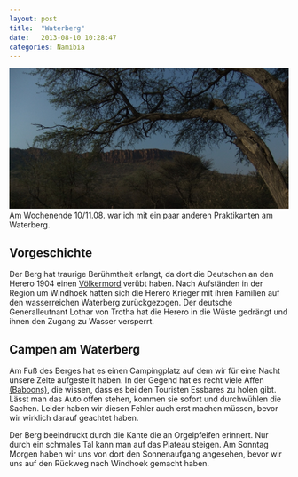 ```yaml
---
layout: post
title:  "Waterberg"
date:   2013-08-10 10:28:47
categories: Namibia
---
```


![Waterberg](pics/waterberg_01.JPG)
Am Wochenende 10/11.08. war ich mit ein paar anderen Praktikanten am Waterberg. 

## Vorgeschichte

Der Berg hat traurige Berühmtheit erlangt, da dort die Deutschen an den Herero 1904 einen [Völkermord](http://de.wikipedia.org/wiki/Schlacht_am_Waterberg) verübt haben. Nach Aufständen in der Region um Windhoek hatten sich die Herero Krieger mit ihren Familien auf den wasserreichen Waterberg zurückgezogen. Der deutsche Generalleutnant Lothar von Trotha hat die Herero in die Wüste gedrängt und ihnen den Zugang zu Wasser versperrt.

## Campen am Waterberg

Am Fuß des Berges hat es einen Campingplatz auf dem wir für eine Nacht unsere Zelte aufgestellt haben. In der Gegend hat es recht viele Affen [(Baboons)](), die wissen, dass es bei den Touristen Essbares zu holen gibt. Lässt man das Auto offen stehen, kommen sie sofort und durchwühlen die Sachen. Leider haben wir diesen Fehler auch erst machen müssen, bevor wir wirklich darauf geachtet haben. 

Der Berg beeindruckt durch die Kante die an Orgelpfeifen erinnert. Nur durch ein schmales Tal kann man auf das Plateau steigen. Am Sonntag Morgen haben wir uns von dort den Sonnenaufgang angesehen, bevor wir uns auf den Rückweg nach Windhoek gemacht haben.
